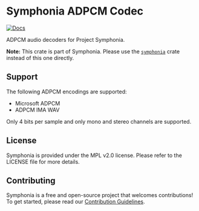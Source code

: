 # Symphonia ADPCM Codec

[![Docs](https://docs.rs/symphonia-codec-adpcm/badge.svg)](https://docs.rs/symphonia-codec-adpcm)

ADPCM audio decoders for Project Symphonia.

**Note:** This crate is part of Symphonia. Please use the [`symphonia`](https://crates.io/crates/symphonia) crate instead of this one directly.

## Support

The following ADPCM encodings are supported:

* Microsoft ADPCM
* ADPCM IMA WAV

Only 4 bits per sample and only mono and stereo channels are supported.

## License

Symphonia is provided under the MPL v2.0 license. Please refer to the LICENSE file for more details.

## Contributing

Symphonia is a free and open-source project that welcomes contributions! To get started, please read our [Contribution Guidelines](https://github.com/pdeljanov/Symphonia/tree/master/CONTRIBUTING.md).
